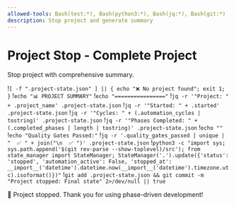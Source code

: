 ```yaml
---
allowed-tools: Bash(test:*), Bash(python3:*), Bash(jq:*), Bash(git:*)
description: Stop project and generate summary
---
```


# Project Stop - Complete Project

Stop project with comprehensive summary.

!`[ -f ".project-state.json" ] || { echo "❌ No project found"; exit 1; }`
!`echo "📊 PROJECT SUMMARY"`
!`echo "================"`
!`jq -r '"Project: " + .project_name' .project-state.json`
!`jq -r '"Started: " + .started' .project-state.json`
!`jq -r '"Cycles: " + (.automation_cycles | tostring)' .project-state.json`
!`jq -r '"Phases Completed: " + (.completed_phases | length | tostring)' .project-state.json`
!`echo ""`
!`echo "Quality Gates Passed:"`
!`jq -r '.quality_gates_passed | unique | "  ✅ " + join("\n  ✅ ")' .project-state.json`
!`python3 -c "import sys; sys.path.append('$(git rev-parse --show-toplevel)/src'); from state_manager import StateManager; StateManager('.').update({'status': 'stopped', 'automation_active': False, 'stopped_at': __import__('datetime').datetime.now(__import__('datetime').timezone.utc).isoformat()})"`
!`git add .project-state.json && git commit -m "Project stopped: Final state" 2>/dev/null || true`

🏁 Project stopped. Thank you for using phase-driven development!